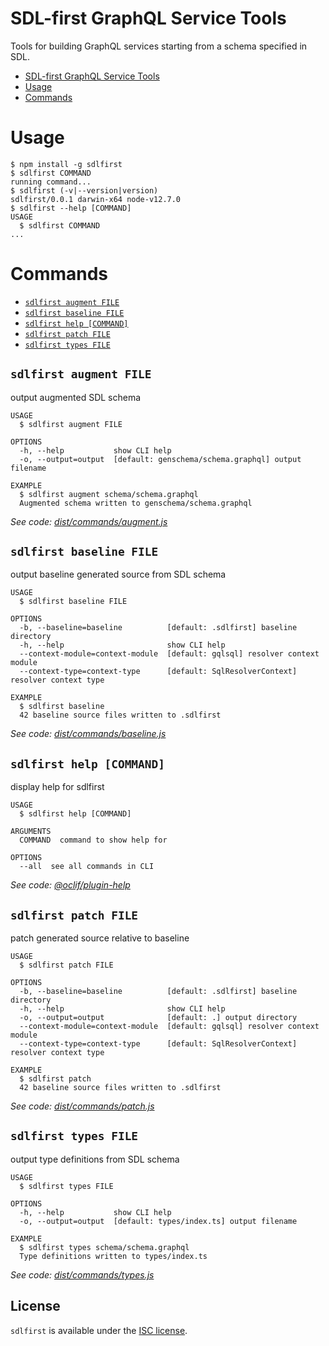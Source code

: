 # SDL-first GraphQL Service Tools

Tools for building GraphQL services starting from a schema specified in SDL.

<!-- toc -->
* [SDL-first GraphQL Service Tools](#sdl-first-graphql-service-tools)
* [Usage](#usage)
* [Commands](#commands)
<!-- tocstop -->
# Usage
<!-- usage -->
```sh-session
$ npm install -g sdlfirst
$ sdlfirst COMMAND
running command...
$ sdlfirst (-v|--version|version)
sdlfirst/0.0.1 darwin-x64 node-v12.7.0
$ sdlfirst --help [COMMAND]
USAGE
  $ sdlfirst COMMAND
...
```
<!-- usagestop -->
# Commands
<!-- commands -->
* [`sdlfirst augment FILE`](#sdlfirst-augment-file)
* [`sdlfirst baseline FILE`](#sdlfirst-baseline-file)
* [`sdlfirst help [COMMAND]`](#sdlfirst-help-command)
* [`sdlfirst patch FILE`](#sdlfirst-patch-file)
* [`sdlfirst types FILE`](#sdlfirst-types-file)

## `sdlfirst augment FILE`

output augmented SDL schema

```
USAGE
  $ sdlfirst augment FILE

OPTIONS
  -h, --help           show CLI help
  -o, --output=output  [default: genschema/schema.graphql] output filename

EXAMPLE
  $ sdlfirst augment schema/schema.graphql
  Augmented schema written to genschema/schema.graphql
```

_See code: [dist/commands/augment.js](https://github.com/trevorr/sdlfirst/blob/v0.0.1/dist/commands/augment.js)_

## `sdlfirst baseline FILE`

output baseline generated source from SDL schema

```
USAGE
  $ sdlfirst baseline FILE

OPTIONS
  -b, --baseline=baseline          [default: .sdlfirst] baseline directory
  -h, --help                       show CLI help
  --context-module=context-module  [default: gqlsql] resolver context module
  --context-type=context-type      [default: SqlResolverContext] resolver context type

EXAMPLE
  $ sdlfirst baseline
  42 baseline source files written to .sdlfirst
```

_See code: [dist/commands/baseline.js](https://github.com/trevorr/sdlfirst/blob/v0.0.1/dist/commands/baseline.js)_

## `sdlfirst help [COMMAND]`

display help for sdlfirst

```
USAGE
  $ sdlfirst help [COMMAND]

ARGUMENTS
  COMMAND  command to show help for

OPTIONS
  --all  see all commands in CLI
```

_See code: [@oclif/plugin-help](https://github.com/oclif/plugin-help/blob/v2.2.3/src/commands/help.ts)_

## `sdlfirst patch FILE`

patch generated source relative to baseline

```
USAGE
  $ sdlfirst patch FILE

OPTIONS
  -b, --baseline=baseline          [default: .sdlfirst] baseline directory
  -h, --help                       show CLI help
  -o, --output=output              [default: .] output directory
  --context-module=context-module  [default: gqlsql] resolver context module
  --context-type=context-type      [default: SqlResolverContext] resolver context type

EXAMPLE
  $ sdlfirst patch
  42 baseline source files written to .sdlfirst
```

_See code: [dist/commands/patch.js](https://github.com/trevorr/sdlfirst/blob/v0.0.1/dist/commands/patch.js)_

## `sdlfirst types FILE`

output type definitions from SDL schema

```
USAGE
  $ sdlfirst types FILE

OPTIONS
  -h, --help           show CLI help
  -o, --output=output  [default: types/index.ts] output filename

EXAMPLE
  $ sdlfirst types schema/schema.graphql
  Type definitions written to types/index.ts
```

_See code: [dist/commands/types.js](https://github.com/trevorr/sdlfirst/blob/v0.0.1/dist/commands/types.js)_
<!-- commandsstop -->

## License

`sdlfirst` is available under the [ISC license](LICENSE).
